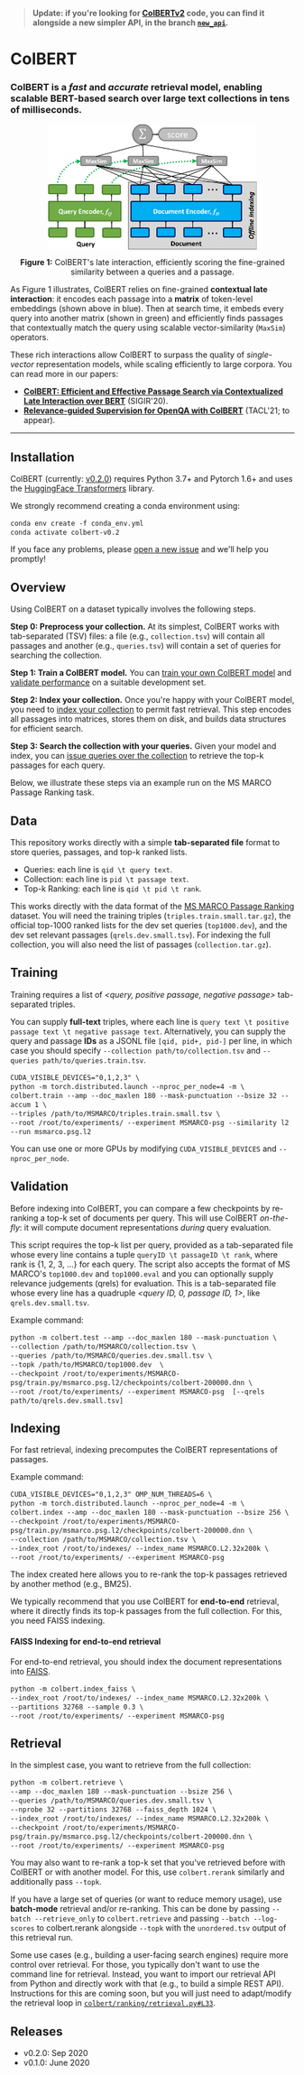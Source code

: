 > **Update: if you're looking for [ColBERTv2](https://arxiv.org/abs/2112.01488) code, you can find it alongside a new simpler API, in the branch [`new_api`](https://github.com/stanford-futuredata/ColBERT/tree/new_api).**


# ColBERT

### ColBERT is a _fast_ and _accurate_ retrieval model, enabling scalable BERT-based search over large text collections in tens of milliseconds. 

<p align="center">
  <img align="center" src="docs/images/ColBERT-Framework-MaxSim-W370px.png" />
</p>
<p align="center">
  <b>Figure 1:</b> ColBERT's late interaction, efficiently scoring the fine-grained similarity between a queries and a passage.
</p>

As Figure 1 illustrates, ColBERT relies on fine-grained **contextual late interaction**: it encodes each passage into a **matrix** of token-level embeddings (shown above in blue). Then at search time, it embeds every query into another matrix (shown in green) and efficiently finds passages that contextually match the query using scalable vector-similarity (`MaxSim`) operators.

These rich interactions allow ColBERT to surpass the quality of _single-vector_ representation models, while scaling efficiently to large corpora. You can read more in our papers:

* [**ColBERT: Efficient and Effective Passage Search via Contextualized Late Interaction over BERT**](https://arxiv.org/abs/2004.12832) (SIGIR'20).
* [**Relevance-guided Supervision for OpenQA with ColBERT**](https://arxiv.org/abs/2007.00814) (TACL'21; to appear).


----

## Installation

ColBERT (currently: [v0.2.0](#releases)) requires Python 3.7+ and Pytorch 1.6+ and uses the [HuggingFace Transformers](https://github.com/huggingface/transformers) library.

We strongly recommend creating a conda environment using:

```
conda env create -f conda_env.yml
conda activate colbert-v0.2
```

If you face any problems, please [open a new issue](https://github.com/stanford-futuredata/ColBERT/issues) and we'll help you promptly!


## Overview

Using ColBERT on a dataset typically involves the following steps.

**Step 0: Preprocess your collection.** At its simplest, ColBERT works with tab-separated (TSV) files: a file (e.g., `collection.tsv`) will contain all passages and another (e.g., `queries.tsv`) will contain a set of queries for searching the collection.

**Step 1: Train a ColBERT model.**  You can [train your own ColBERT model](#training) and [validate performance](#validation) on a suitable development set.

**Step 2: Index your collection.** Once you're happy with your ColBERT model, you need to [index your collection](#indexing) to permit fast retrieval. This step encodes all passages into matrices, stores them on disk, and builds data structures for efficient search.

**Step 3: Search the collection with your queries.** Given your model and index, you can [issue queries over the collection](#retrieval) to retrieve the top-k passages for each query.

Below, we illustrate these steps via an example run on the MS MARCO Passage Ranking task.


## Data

This repository works directly with a simple **tab-separated file** format to store queries, passages, and top-k ranked lists.


* Queries: each line is `qid \t query text`.
* Collection: each line is `pid \t passage text`. 
* Top-k Ranking: each line is `qid \t pid \t rank`.

This works directly with the data format of the [MS MARCO Passage Ranking](https://github.com/microsoft/MSMARCO-Passage-Ranking) dataset. You will need the training triples (`triples.train.small.tar.gz`), the official top-1000 ranked lists for the dev set queries (`top1000.dev`), and the dev set relevant passages (`qrels.dev.small.tsv`). For indexing the full collection, you will also need the list of passages (`collection.tar.gz`).



## Training

Training requires a list of _<query, positive passage, negative passage>_ tab-separated triples.

You can supply **full-text** triples, where each line is `query text \t positive passage text \t negative passage text`. Alternatively, you can supply the query and passage **IDs** as a JSONL file `[qid, pid+, pid-]` per line, in which case you should specify `--collection path/to/collection.tsv` and `--queries path/to/queries.train.tsv`.


```
CUDA_VISIBLE_DEVICES="0,1,2,3" \
python -m torch.distributed.launch --nproc_per_node=4 -m \
colbert.train --amp --doc_maxlen 180 --mask-punctuation --bsize 32 --accum 1 \
--triples /path/to/MSMARCO/triples.train.small.tsv \
--root /root/to/experiments/ --experiment MSMARCO-psg --similarity l2 --run msmarco.psg.l2
```

You can use one or more GPUs by modifying `CUDA_VISIBLE_DEVICES` and `--nproc_per_node`.


## Validation

Before indexing into ColBERT, you can compare a few checkpoints by re-ranking a top-k set of documents per query. This will use ColBERT _on-the-fly_: it will compute document representations _during_ query evaluation.

This script requires the top-k list per query, provided as a tab-separated file whose every line contains a tuple `queryID \t passageID \t rank`, where rank is {1, 2, 3, ...} for each query. The script also accepts the format of MS MARCO's `top1000.dev` and `top1000.eval` and you can optionally supply relevance judgements (qrels) for evaluation. This is a tab-separated file whose every line has a quadruple _<query ID, 0, passage ID, 1>_, like `qrels.dev.small.tsv`.

Example command:

```
python -m colbert.test --amp --doc_maxlen 180 --mask-punctuation \
--collection /path/to/MSMARCO/collection.tsv \
--queries /path/to/MSMARCO/queries.dev.small.tsv \
--topk /path/to/MSMARCO/top1000.dev  \
--checkpoint /root/to/experiments/MSMARCO-psg/train.py/msmarco.psg.l2/checkpoints/colbert-200000.dnn \
--root /root/to/experiments/ --experiment MSMARCO-psg  [--qrels path/to/qrels.dev.small.tsv]
```


## Indexing

For fast retrieval, indexing precomputes the ColBERT representations of passages.

Example command:

```
CUDA_VISIBLE_DEVICES="0,1,2,3" OMP_NUM_THREADS=6 \
python -m torch.distributed.launch --nproc_per_node=4 -m \
colbert.index --amp --doc_maxlen 180 --mask-punctuation --bsize 256 \
--checkpoint /root/to/experiments/MSMARCO-psg/train.py/msmarco.psg.l2/checkpoints/colbert-200000.dnn \
--collection /path/to/MSMARCO/collection.tsv \
--index_root /root/to/indexes/ --index_name MSMARCO.L2.32x200k \
--root /root/to/experiments/ --experiment MSMARCO-psg
```

The index created here allows you to re-rank the top-k passages retrieved by another method (e.g., BM25).

We typically recommend that you use ColBERT for **end-to-end** retrieval, where it directly finds its top-k passages from the full collection. For this, you need FAISS indexing.


#### FAISS Indexing for end-to-end retrieval

For end-to-end retrieval, you should index the document representations into [FAISS](https://github.com/facebookresearch/faiss).

```
python -m colbert.index_faiss \
--index_root /root/to/indexes/ --index_name MSMARCO.L2.32x200k \
--partitions 32768 --sample 0.3 \
--root /root/to/experiments/ --experiment MSMARCO-psg
```


## Retrieval

In the simplest case, you want to retrieve from the full collection:

```
python -m colbert.retrieve \
--amp --doc_maxlen 180 --mask-punctuation --bsize 256 \
--queries /path/to/MSMARCO/queries.dev.small.tsv \
--nprobe 32 --partitions 32768 --faiss_depth 1024 \
--index_root /root/to/indexes/ --index_name MSMARCO.L2.32x200k \
--checkpoint /root/to/experiments/MSMARCO-psg/train.py/msmarco.psg.l2/checkpoints/colbert-200000.dnn \
--root /root/to/experiments/ --experiment MSMARCO-psg
```

You may also want to re-rank a top-k set that you've retrieved before with ColBERT or with another model. For this, use `colbert.rerank` similarly and additionally pass `--topk`.

If you have a large set of queries (or want to reduce memory usage), use **batch-mode** retrieval and/or re-ranking. This can be done by passing `--batch --retrieve_only` to `colbert.retrieve` and passing `--batch --log-scores` to colbert.rerank alongside `--topk` with the `unordered.tsv` output of this retrieval run.

Some use cases (e.g., building a user-facing search engines) require more control over retrieval. For those, you typically don't want to use the command line for retrieval. Instead, you want to import our retrieval API from Python and directly work with that (e.g., to build a simple REST API). Instructions for this are coming soon, but you will just need to adapt/modify the retrieval loop in [`colbert/ranking/retrieval.py#L33`](colbert/ranking/retrieval.py#L33).


## Releases

* v0.2.0: Sep 2020
* v0.1.0: June 2020

